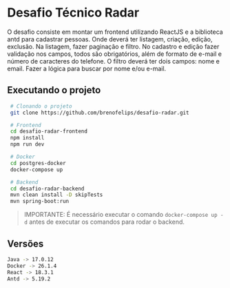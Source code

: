 # Desafio Técnico Radar

 O desafio consiste em montar um frontend utilizando ReactJS e a biblioteca antd para cadastrar pessoas. Onde deverá ter listagem, criação, edição, exclusão. Na listagem, fazer paginação e filtro. No cadastro e edição fazer validação nos campos, todos são obrigatórios, além de formato de e-mail e número de caracteres do telefone. O filtro deverá ter dois campos: nome e email. Fazer a lógica para buscar por nome e/ou e-mail.

## Executando o projeto
 
 ```bash 
  # Clonando o projeto
  git clone https://github.com/brenofelips/desafio-radar.git

  # Frontend
  cd desafio-radar-frontend
  npm install
  npm run dev

  # Docker
  cd postgres-docker
  docker-compose up

  # Backend
  cd desafio-radar-backend
  mvn clean install -D skipTests
  mvn spring-boot:run
 ```

> IMPORTANTE: É necessário executar o comando `docker-compose up -d` antes de executar os comandos para rodar o backend.

## Versões

```bash
Java -> 17.0.12
Docker -> 26.1.4
React -> 18.3.1
Antd -> 5.19.2 
```
